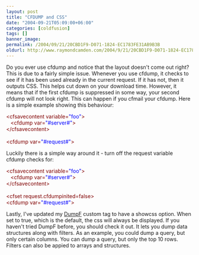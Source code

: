 ```yaml
---
layout: post
title: "CFDUMP and CSS"
date: "2004-09-21T05:09:00+06:00"
categories: [coldfusion]
tags: []
banner_image: 
permalink: /2004/09/21/20CBD1F9-D071-1824-EC1783FE31AB9B3B
oldurl: http://www.raymondcamden.com/2004/9/21/20CBD1F9-D071-1824-EC1783FE31AB9B3B
---
```


Do you ever use cfdump and notice that the layout doesn't come out right? This is due to a fairly simple issue. Whenever you use cfdump, it checks to see if it has been used already in the current request. If it has not, then it outputs CSS. This helps cut down on your download time. However, it means that if the first cfdump is suppressed in some way, your second cfdump will not look right. This can happen if you cfmail your cfdump. Here is a simple example showing this behaviour:

<div class="code"><FONT COLOR=MAROON>&lt;cfsavecontent variable=<FONT COLOR=BLUE>"foo"</FONT>&gt;</FONT><br>
&nbsp;&nbsp;&nbsp;<FONT COLOR=MAROON>&lt;cfdump var=<FONT COLOR=BLUE>"#server#"</FONT>&gt;</FONT><br>
<FONT COLOR=MAROON>&lt;/cfsavecontent&gt;</FONT><br>
<br>
<FONT COLOR=MAROON>&lt;cfdump var=<FONT COLOR=BLUE>"#request#"</FONT>&gt;</FONT></div>

Luckily there is a simple way around it - turn off the request variable cfdump checks for:

<div class="code"><FONT COLOR=MAROON>&lt;cfsavecontent variable=<FONT COLOR=BLUE>"foo"</FONT>&gt;</FONT><br>
&nbsp;&nbsp;&nbsp;<FONT COLOR=MAROON>&lt;cfdump var=<FONT COLOR=BLUE>"#server#"</FONT>&gt;</FONT><br>
<FONT COLOR=MAROON>&lt;/cfsavecontent&gt;</FONT><br>
<br>
<FONT COLOR=MAROON>&lt;cfset request.cfdumpinited=false&gt;</FONT><br>
<FONT COLOR=MAROON>&lt;cfdump var=<FONT COLOR=BLUE>"#request#"</FONT>&gt;</FONT></div>

Lastly, I've updated my <a href="http://www.camdenfamily.com/morpheus/downloads/dumpf.zip">DumpF</a> custom tag to have a showcss option. When set to true, which is the default, the css will always be displayed. If you haven't tried DumpF before, you should check it out. It lets you dump data structures along with filters. As an example, you could dump a query, but only certain columns. You can dump a query, but only the top 10 rows. Filters can also be appied to arrays and structures.